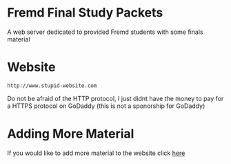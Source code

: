 # Fremd Final Study Packets

A web server dedicated to provided Fremd students with some finals material

# Website
```
http://www.stupid-website.com
```
Do not be afraid of the HTTP protocol, I just didnt have the money to pay for a HTTPS protocol on GoDaddy (this is not a sponorship for GoDaddy)

# Adding More Material

If you would like to add more material to the website click [here](https://docs.google.com/forms/d/e/1FAIpQLSffCNV-65uBhaG82_JBijV2-Cn16D0_gHbteHITXSEg0uoL-g/viewform?usp=sf_link)
